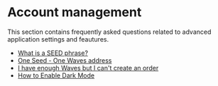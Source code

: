 # Account management

This section contains frequently asked questions related to advanced application settings and feautures.

* [What is a SEED phrase?](account-management/seed-phrase.md)
* [One Seed - One Waves address](account-management/one-seed.md)
* [I have enough Waves but I can't create an order](account-management/waves-fee.md)
* [How to Enable Dark Mode](account-management/dark-mode.md)
